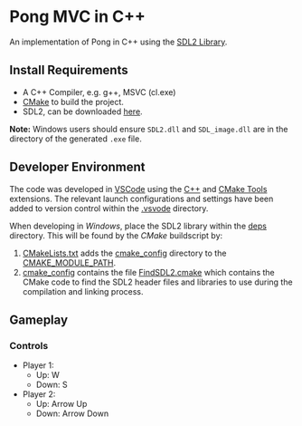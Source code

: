 # Pong MVC in C++

An implementation of Pong in C++ using the [SDL2 Library](https://www.libsdl.org/).

## Install Requirements
- A C++ Compiler, e.g. g++, MSVC (cl.exe)
- [CMake](https://cmake.org/) to build the project.
- SDL2, can be downloaded [here](https://github.com/libsdl-org/SDL/releases/).

__Note:__ Windows users should ensure `SDL2.dll` and `SDL_image.dll` are in the directory of the generated `.exe` file.

## Developer Environment
The code was developed in [VSCode](https://code.visualstudio.com/) using the [C++](https://code.visualstudio.com/docs/languages/cpp) and [CMake Tools](https://github.com/microsoft/vscode-cmake-tools) extensions. The relevant launch configurations and settings have been added to version control within the [.vsvode](.vscode/) directory.

When developing in _*Windows*_, place the SDL2 library within the [deps](./deps/) directory. This will be found by the _*CMake*_ buildscript by:

1. [CMakeLists.txt](CMakeLists.txt) adds the [cmake_config](./cmake_config/) directory to the [CMAKE_MODULE_PATH](https://cmake.org/cmake/help/latest/variable/CMAKE_MODULE_PATH.html).
2. [cmake_config](./cmake_config/) contains the file [FindSDL2.cmake](./cmake_config/FindSDL2.cmake) which contains the CMake code to find the SDL2 header files and libraries to use during the compilation and linking process.

## Gameplay
### Controls
- Player 1:
   - Up: W
   - Down: S
- Player 2:
   - Up: Arrow Up
   - Down: Arrow Down